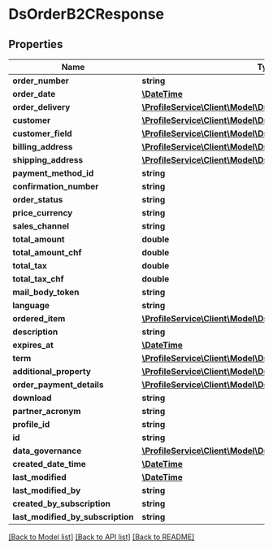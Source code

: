 # DsOrderB2CResponse

## Properties
Name | Type | Description | Notes
------------ | ------------- | ------------- | -------------
**order_number** | **string** |  | [optional] 
**order_date** | [**\DateTime**](\DateTime.md) |  | [optional] 
**order_delivery** | [**\ProfileService\Client\Model\DsParcelDeliveryResponse[]**](DsParcelDeliveryResponse.md) |  | [optional] 
**customer** | [**\ProfileService\Client\Model\DsOrderCustomerResponse**](DsOrderCustomerResponse.md) |  | [optional] 
**customer_field** | [**\ProfileService\Client\Model\DsFieldDefinitionResponse[]**](DsFieldDefinitionResponse.md) |  | [optional] 
**billing_address** | [**\ProfileService\Client\Model\DsFullAddressResponse**](DsFullAddressResponse.md) |  | [optional] 
**shipping_address** | [**\ProfileService\Client\Model\DsFullAddressResponse**](DsFullAddressResponse.md) |  | [optional] 
**payment_method_id** | **string** |  | [optional] 
**confirmation_number** | **string** |  | [optional] 
**order_status** | **string** |  | [optional] 
**price_currency** | **string** |  | [optional] 
**sales_channel** | **string** |  | [optional] 
**total_amount** | **double** |  | [optional] 
**total_amount_chf** | **double** |  | [optional] 
**total_tax** | **double** |  | [optional] 
**total_tax_chf** | **double** |  | [optional] 
**mail_body_token** | **string** |  | [optional] 
**language** | **string** |  | [optional] 
**ordered_item** | [**\ProfileService\Client\Model\DsOrderItemResponse[]**](DsOrderItemResponse.md) |  | [optional] 
**description** | **string** |  | [optional] 
**expires_at** | [**\DateTime**](\DateTime.md) |  | [optional] 
**term** | [**\ProfileService\Client\Model\DsTermVersionCheckResponse[]**](DsTermVersionCheckResponse.md) |  | [optional] 
**additional_property** | [**\ProfileService\Client\Model\DsPropertyValueResponse[]**](DsPropertyValueResponse.md) |  | [optional] 
**order_payment_details** | [**\ProfileService\Client\Model\DsOrderPaymentDetailsResponse**](DsOrderPaymentDetailsResponse.md) |  | [optional] 
**download** | **string** |  | [optional] 
**partner_acronym** | **string** |  | [optional] 
**profile_id** | **string** |  | [optional] 
**id** | **string** |  | [optional] 
**data_governance** | [**\ProfileService\Client\Model\DsDataGovernanceResponse**](DsDataGovernanceResponse.md) |  | [optional] 
**created_date_time** | [**\DateTime**](\DateTime.md) |  | [optional] 
**last_modified** | [**\DateTime**](\DateTime.md) |  | [optional] 
**last_modified_by** | **string** |  | [optional] 
**created_by_subscription** | **string** |  | [optional] 
**last_modified_by_subscription** | **string** |  | [optional] 

[[Back to Model list]](../../README.md#documentation-for-models) [[Back to API list]](../../README.md#documentation-for-api-endpoints) [[Back to README]](../../README.md)

